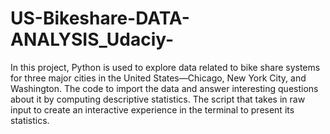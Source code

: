 # US-Bikeshare-DATA-ANALYSIS_Udaciy-
In this project, Python is used to explore data related to bike share systems for three major cities in the United States—Chicago, New York City, and Washington. 
The code to import the data and answer interesting questions about it by computing descriptive statistics. 
The script that takes in raw input to create an interactive experience in the terminal to present its statistics.
